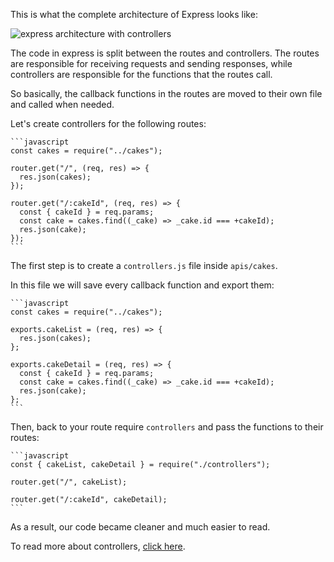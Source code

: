 This is what the complete architecture of Express looks like:

![express architecture with controllers](https://i.imgur.com/1UjPfBz.png)

The code in express is split between the routes and controllers. The routes are responsible for receiving requests and sending responses, while controllers are responsible for the functions that the routes call.

So basically, the callback functions in the routes are moved to their own file and called when needed.

Let's create controllers for the following routes:

    ```javascript
    const cakes = require("../cakes");

    router.get("/", (req, res) => {
      res.json(cakes);
    });

    router.get("/:cakeId", (req, res) => {
      const { cakeId } = req.params;
      const cake = cakes.find((_cake) => _cake.id === +cakeId);
      res.json(cake);
    });
    ```

The first step is to create a `controllers.js` file inside `apis/cakes`.

In this file we will save every callback function and export them:

    ```javascript
    const cakes = require("../cakes");

    exports.cakeList = (req, res) => {
      res.json(cakes);
    };

    exports.cakeDetail = (req, res) => {
      const { cakeId } = req.params;
      const cake = cakes.find((_cake) => _cake.id === +cakeId);
      res.json(cake);
    };
    ```

Then, back to your route require `controllers` and pass the functions to their routes:

    ```javascript
    const { cakeList, cakeDetail } = require("./controllers");

    router.get("/", cakeList);

    router.get("/:cakeId", cakeDetail);
    ```

As a result, our code became cleaner and much easier to read.

To read more about controllers, [click here](https://developer.mozilla.org/en-US/docs/Learn/Server-side/Express_Nodejs/routes).
